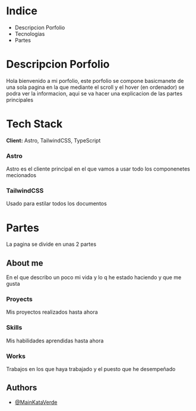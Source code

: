 # Indice
- Descripcion Porfolio
- Tecnologias
- Partes


# Descripcion Porfolio

Hola bienvenido a mi porfolio, este porfolio se compone basicmanete de una sola pagina en la que mediante el scroll y el hover (en ordenador) se podra ver la informacion, aqui se va hacer una explicacion de las partes principales


# Tech Stack

**Client:** Astro, TailwindCSS, TypeScript

### Astro
Astro es el cliente principal en el que vamos a usar todo los componenetes mecionados
### TailwindCSS
Usado para estilar todos los documentos  


# Partes
La pagina se divide en unas 2 partes
## About me
En el que describo un poco mi vida y lo q he estado haciendo y que me gusta
### Proyects
Mis proyectos realizados hasta ahora
### Skills
Mis habilidades aprendidas hasta ahora
### Works
Trabajos en los que haya trabajado y el puesto que he desempeñado

## Authors

- [@MainKataVerde](https://www.github.com/MainKataVerde)


